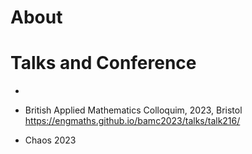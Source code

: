 # About






# Talks and Conference

*

* British Applied Mathematics Colloquim, 2023, Bristol 
https://engmaths.github.io/bamc2023/talks/talk216/

* Chaos 2023
